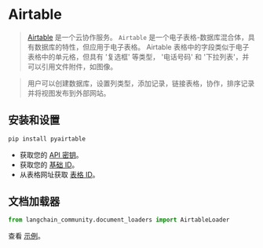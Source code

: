 # Airtable

> [Airtable](https://en.wikipedia.org/wiki/Airtable) 是一个云协作服务。
`Airtable` 是一个电子表格-数据库混合体，具有数据库的特性，但应用于电子表格。
> Airtable 表格中的字段类似于电子表格中的单元格，但具有 '复选框' 等类型，
> '电话号码' 和 '下拉列表'，并可以引用文件附件，如图像。

> 用户可以创建数据库，设置列类型，添加记录，链接表格，协作，排序记录
> 并将视图发布到外部网站。

## 安装和设置

```bash
pip install pyairtable
```

* 获取您的 [API 密钥](https://support.airtable.com/docs/creating-and-using-api-keys-and-access-tokens)。
* 获取您的 [基础 ID](https://airtable.com/developers/web/api/introduction)。
* 从表格网址获取 [表格 ID](https://www.highviewapps.com/kb/where-can-i-find-the-airtable-base-id-and-table-id/#:~:text=Both%20the%20Airtable%20Base%20ID,URL%20that%20begins%20with%20tbl)。

## 文档加载器


```python
from langchain_community.document_loaders import AirtableLoader
```

查看 [示例](/docs/integrations/document_loaders/airtable)。
